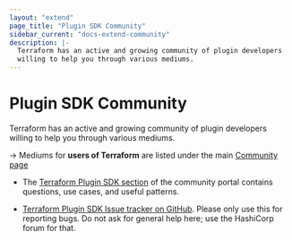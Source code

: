 ```yaml
---
layout: "extend"
page_title: "Plugin SDK Community"
sidebar_current: "docs-extend-community"
description: |-
  Terraform has an active and growing community of plugin developers
  willing to help you through various mediums.
---
```


# Plugin SDK Community

Terraform has an active and growing community of plugin developers
willing to help you through various mediums.

-> Mediums for **users of Terraform** are listed under the main [Community page](/community)

- The [Terraform Plugin SDK section](https://discuss.hashicorp.com/c/terraform-providers/tf-plugin-sdk)
of the community portal contains questions, use cases, and useful patterns.

- [Terraform Plugin SDK Issue tracker on
GitHub](https://github.com/hashicorp/terraform-plugin-sdk/issues). Please only use this for
reporting bugs. Do not ask for general help here; use the HashiCorp forum for that.
